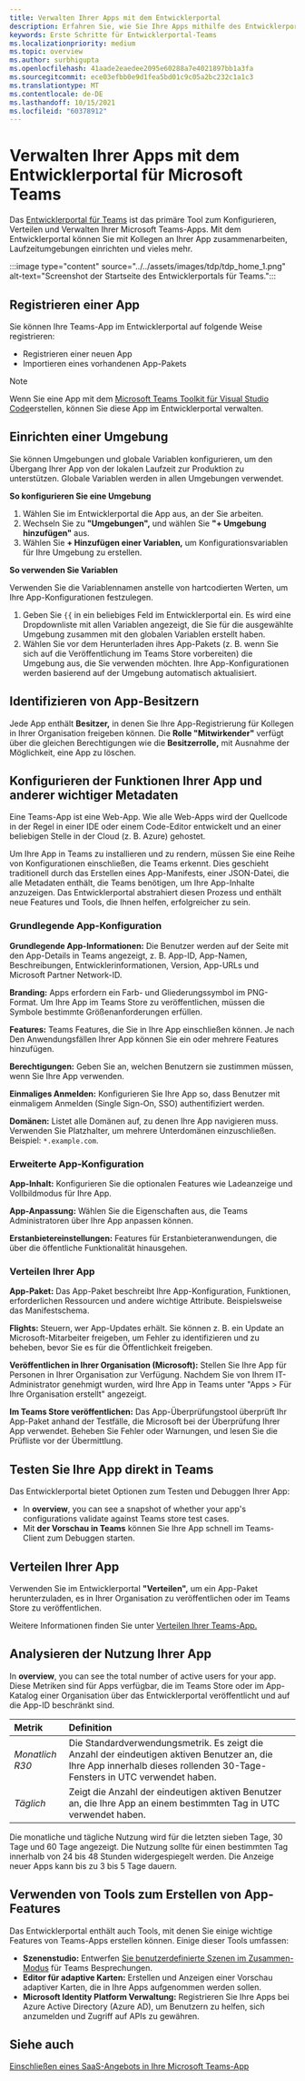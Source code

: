 ```yaml
---
title: Verwalten Ihrer Apps mit dem Entwicklerportal
description: Erfahren Sie, wie Sie Ihre Apps mithilfe des Entwicklerportals für Microsoft Teams verwalten.
keywords: Erste Schritte für Entwicklerportal-Teams
ms.localizationpriority: medium
ms.topic: overview
ms.author: surbhigupta
ms.openlocfilehash: 41aade2eaedee2095e60288a7e4021897bb1a3fa
ms.sourcegitcommit: ece03efbb0e9d1fea5bd01c9c05a2bc232c1a1c3
ms.translationtype: MT
ms.contentlocale: de-DE
ms.lasthandoff: 10/15/2021
ms.locfileid: "60378912"
---
```

# <a name="manage-your-apps-with-the-developer-portal-for-microsoft-teams"></a>Verwalten Ihrer Apps mit dem Entwicklerportal für Microsoft Teams

Das <a href="https://dev.teams.microsoft.com" target="_blank">Entwicklerportal für Teams</a> ist das primäre Tool zum Konfigurieren, Verteilen und Verwalten Ihrer Microsoft Teams-Apps. Mit dem Entwicklerportal können Sie mit Kollegen an Ihrer App zusammenarbeiten, Laufzeitumgebungen einrichten und vieles mehr.

:::image type="content" source="../../assets/images/tdp/tdp_home_1.png" alt-text="Screenshot der Startseite des Entwicklerportals für Teams.":::

## <a name="register-an-app"></a>Registrieren einer App

Sie können Ihre Teams-App im Entwicklerportal auf folgende Weise registrieren:

* Registrieren einer neuen App
* Importieren eines vorhandenen App-Pakets

> [!NOTE]
> Wenn Sie eine App mit dem [Microsoft Teams Toolkit für Visual Studio Code](https://marketplace.visualstudio.com/items?itemName=TeamsDevApp.ms-teams-vscode-extension)erstellen, können Sie diese App im Entwicklerportal verwalten.

## <a name="set-up-an-environment"></a>Einrichten einer Umgebung

Sie können Umgebungen und globale Variablen konfigurieren, um den Übergang Ihrer App von der lokalen Laufzeit zur Produktion zu unterstützen. Globale Variablen werden in allen Umgebungen verwendet.

**So konfigurieren Sie eine Umgebung**

1. Wählen Sie im Entwicklerportal die App aus, an der Sie arbeiten.
2. Wechseln Sie zu **"Umgebungen",** und wählen Sie **"+ Umgebung hinzufügen"** aus.
3. Wählen Sie **+ Hinzufügen einer Variablen,** um Konfigurationsvariablen für Ihre Umgebung zu erstellen.

**So verwenden Sie Variablen**

Verwenden Sie die Variablennamen anstelle von hartcodierten Werten, um Ihre App-Konfigurationen festzulegen.

1. Geben Sie `{{` in ein beliebiges Feld im Entwicklerportal ein. Es wird eine Dropdownliste mit allen Variablen angezeigt, die Sie für die ausgewählte Umgebung zusammen mit den globalen Variablen erstellt haben.  
1. Wählen Sie vor dem Herunterladen ihres App-Pakets (z. B. wenn Sie sich auf die Veröffentlichung im Teams Store vorbereiten) die Umgebung aus, die Sie verwenden möchten. Ihre App-Konfigurationen werden basierend auf der Umgebung automatisch aktualisiert. 

## <a name="identify-app-owners"></a>Identifizieren von App-Besitzern

Jede App enthält **Besitzer,** in denen Sie Ihre App-Registrierung für Kollegen in Ihrer Organisation freigeben können. Die **Rolle "Mitwirkender"** verfügt über die gleichen Berechtigungen wie die **Besitzerrolle,** mit Ausnahme der Möglichkeit, eine App zu löschen.

## <a name="configure-your-apps-capabilities-and-other-important-metadata"></a>Konfigurieren der Funktionen Ihrer App und anderer wichtiger Metadaten

Eine Teams-App ist eine Web-App. Wie alle Web-Apps wird der Quellcode in der Regel in einer IDE oder einem Code-Editor entwickelt und an einer beliebigen Stelle in der Cloud (z. B. Azure) gehostet.

Um Ihre App in Teams zu installieren und zu rendern, müssen Sie eine Reihe von Konfigurationen einschließen, die Teams erkennt. Dies geschieht traditionell durch das Erstellen eines App-Manifests, einer JSON-Datei, die alle Metadaten enthält, die Teams benötigen, um Ihre App-Inhalte anzuzeigen. Das Entwicklerportal abstrahiert diesen Prozess und enthält neue Features und Tools, die Ihnen helfen, erfolgreicher zu sein.

### <a name="basic-app-configuration"></a>Grundlegende App-Konfiguration 

**Grundlegende App-Informationen:** Die Benutzer werden auf der Seite mit den App-Details in Teams angezeigt, z. B. App-ID, App-Namen, Beschreibungen, Entwicklerinformationen, Version, App-URLs und Microsoft Partner Network-ID.

**Branding:** Apps erfordern ein Farb- und Gliederungssymbol im PNG-Format. Um Ihre App im Teams Store zu veröffentlichen, müssen die Symbole bestimmte Größenanforderungen erfüllen.

**Features:** Teams Features, die Sie in Ihre App einschließen können. Je nach Den Anwendungsfällen Ihrer App können Sie ein oder mehrere Features hinzufügen.

**Berechtigungen:** Geben Sie an, welchen Benutzern sie zustimmen müssen, wenn Sie Ihre App verwenden.

**Einmaliges Anmelden:** Konfigurieren Sie Ihre App so, dass Benutzer mit einmaligem Anmelden (Single Sign-On, SSO) authentifiziert werden.

**Domänen:** Listet alle Domänen auf, zu denen Ihre App navigieren muss. Verwenden Sie Platzhalter, um mehrere Unterdomänen einzuschließen. Beispiel: `*.example.com`.

### <a name="advanced-app-configuration"></a>Erweiterte App-Konfiguration

**App-Inhalt:** Konfigurieren Sie die optionalen Features wie Ladeanzeige und Vollbildmodus für Ihre App.

**App-Anpassung:** Wählen Sie die Eigenschaften aus, die Teams Administratoren über Ihre App anpassen können.

**Erstanbietereinstellungen:** Features für Erstanbieteranwendungen, die über die öffentliche Funktionalität hinausgehen.

### <a name="distribute-your-app"></a>Verteilen Ihrer App

**App-Paket:** Das App-Paket beschreibt Ihre App-Konfiguration, Funktionen, erforderlichen Ressourcen und andere wichtige Attribute. Beispielsweise das Manifestschema.

**Flights:** Steuern, wer App-Updates erhält. Sie können z. B. ein Update an Microsoft-Mitarbeiter freigeben, um Fehler zu identifizieren und zu beheben, bevor Sie es für die Öffentlichkeit freigeben.

**Veröffentlichen in Ihrer Organisation (Microsoft):** Stellen Sie Ihre App für Personen in Ihrer Organisation zur Verfügung. Nachdem Sie von Ihrem IT-Administrator genehmigt wurden, wird Ihre App in Teams unter "Apps > Für Ihre Organisation erstellt" angezeigt.

**Im Teams Store veröffentlichen:** Das App-Überprüfungstool überprüft Ihr App-Paket anhand der Testfälle, die Microsoft bei der Überprüfung Ihrer App verwendet. Beheben Sie Fehler oder Warnungen, und lesen Sie die Prüfliste vor der Übermittlung.

## <a name="test-your-app-directly-in-teams"></a>Testen Sie Ihre App direkt in Teams

Das Entwicklerportal bietet Optionen zum Testen und Debuggen Ihrer App:

* In **overview**, you can see a snapshot of whether your app's configurations validate against Teams store test cases.
* Mit **der Vorschau in Teams** können Sie Ihre App schnell im Teams-Client zum Debuggen starten.

## <a name="distribute-your-app"></a>Verteilen Ihrer App

Verwenden Sie im Entwicklerportal **"Verteilen",** um ein App-Paket herunterzuladen, es in Ihrer Organisation zu veröffentlichen oder im Teams Store zu veröffentlichen.

Weitere Informationen finden Sie unter [Verteilen Ihrer Teams-App.](~/concepts/deploy-and-publish/apps-publish-overview.md)

## <a name="analyze-your-apps-usage"></a>Analysieren der Nutzung Ihrer App

In **overview**, you can see the total number of active users for your app. Diese Metriken sind für Apps verfügbar, die im Teams Store oder im App-Katalog einer Organisation über das Entwicklerportal veröffentlicht und auf die App-ID beschränkt sind.

| Metrik | Definition |
| :-----------------------| :------------------------------------------------------------------------------------------------------|
| *Monatlich R30* | Die Standardverwendungsmetrik. Es zeigt die Anzahl der eindeutigen aktiven Benutzer an, die Ihre App innerhalb dieses rollenden 30-Tage-Fensters in UTC verwendet haben. |
| *Täglich* | Zeigt die Anzahl der eindeutigen aktiven Benutzer an, die Ihre App an einem bestimmten Tag in UTC verwendet haben. |

Die monatliche und tägliche Nutzung wird für die letzten sieben Tage, 30 Tage und 60 Tage angezeigt. Die Nutzung sollte für einen bestimmten Tag innerhalb von 24 bis 48 Stunden widergespiegelt werden. Die Anzeige neuer Apps kann bis zu 3 bis 5 Tage dauern.

## <a name="use-tools-to-create-app-features"></a>Verwenden von Tools zum Erstellen von App-Features

Das Entwicklerportal enthält auch Tools, mit denen Sie einige wichtige Features von Teams-Apps erstellen können. Einige dieser Tools umfassen:

* **Szenenstudio:** Entwerfen [Sie benutzerdefinierte Szenen im Zusammen-Modus](~/apps-in-teams-meetings/teams-together-mode.md) für Teams Besprechungen.
* **Editor für adaptive Karten:** Erstellen und Anzeigen einer Vorschau adaptiver Karten, die in Ihre Apps aufgenommen werden sollen.
* **Microsoft Identity Platform Verwaltung:** Registrieren Sie Ihre Apps bei Azure Active Directory (Azure AD), um Benutzern zu helfen, sich anzumelden und Zugriff auf APIs zu gewähren.

## <a name="see-also"></a>Siehe auch

[Einschließen eines SaaS-Angebots in Ihre Microsoft Teams-App](~/concepts/deploy-and-publish/appsource/prepare/include-saas-offer.md)
